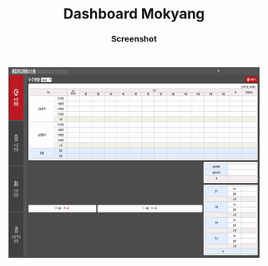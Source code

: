 <h1 align="center">Dashboard Mokyang</h1>

<h3 align="center">Screenshot</h3>
</br>
<p align="center"> 
<img src="./screenshot_gif.gif" width="800" height="382" />
</p>